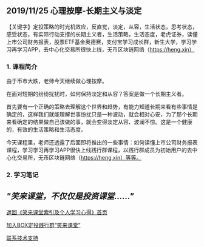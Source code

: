 ## 2019/11/25 心理按摩-长期主义与淡定

【关键字】定投策略的时光机效应，反直觉，淡定，从容，生活状态，思考状态，感受状态，有实际行动支撑的长期主义者，生活策略，生活态度，老虎证券，读懂上市公司财务报表，股票ETF基金奥德赛，支付宝学习成长群，新生大学，学习学习再学习APP，去中心化交易所很快上线，无币区块链网络（https://heng.xin）

### 1. 课程简介

由于币市大跌，老师今天继续做心理按摩。

在面对短期的纷纷扰扰时，如何保持淡定和从容？答案是做一个长期主义者。

首先要有一个正确的策略去理解这个世界和趋势，有能力知道长期来看有些事情是确定的，这样我们就能理解世事纷扰只是一种波动，就会相对心安，为了那个长期来看确定的结果做自己该做的事，就会变得淡定从容、波澜不惊。这是一个健康的，有效的生活策略和生活态度。

今天课程里，老师还透露了后面即将推出的一些事情：如何读懂上市公司财务报表课程，学习学习再学习APP很快上线践行群课程，以践行群成员为初始用户的去中心化交易所，无币区块链网络（https://heng.xin）等等。

### 2. 学习笔记

## ***"笑来课堂，不仅仅是投资课堂……"***

[返回《笑来课堂索引及个人学习心得》首页](/README.md)

[加入BOX定投践行群“笑来课堂”](/xiaolai-class.md)

[联系技术支持](/contact-info.md)

